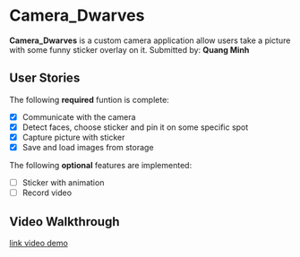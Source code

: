 # Camera_Dwarves

****Camera_Dwarves**** is a custom camera application allow users take a picture with some funny sticker overlay on it.
Submitted by: ****Quang Minh****

## User Stories

The following ****required**** funtion is complete:
- [X] Communicate with the camera
- [X] Detect faces, choose sticker and pin it on some specific spot
- [X] Capture picture with sticker
- [X] Save and load images from storage

The following **optional** features are implemented:
- [ ] Sticker with animation
- [ ] Record video

## Video Walkthrough
[link video demo](https://youtu.be/2hCmqfpDAfE)
